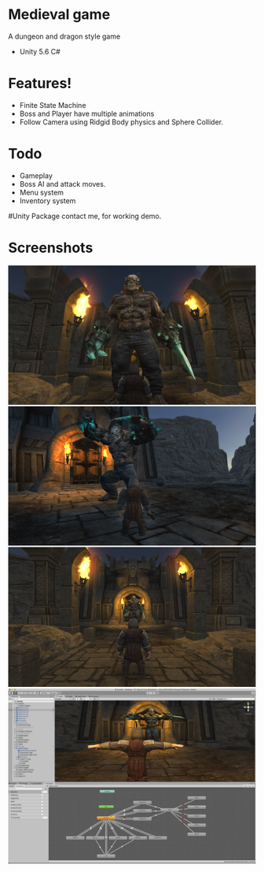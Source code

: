 # Medieval game

A dungeon and dragon style game

  - Unity 5.6 C#

# Features!

  - Finite State Machine
  - Boss and Player have multiple animations
  - Follow Camera using Ridgid Body physics and Sphere Collider.

# Todo

  - Gameplay
  - Boss AI and attack moves.
  - Menu system
  - Inventory system

#Unity Package
  contact me, for working demo.

# Screenshots

![medieval](medieval1.png)
![medieval](medieval2.png)
![medieval](medieval3.jpg)
![medieval](medieval4.jpg)
